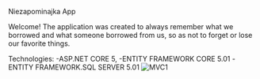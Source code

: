 Niezapominajka App

Welcome!
The application was created to always remember what we borrowed and what someone borrowed from us, so as not to forget or lose our favorite things.

Technologies:
-ASP.NET CORE 5,
-ENTITY FRAMEWORK CORE 5.01
-ENTITY FRAMEWORK.SQL SERVER 5.01
![MVC1](https://user-images.githubusercontent.com/49810460/119373090-54f0be80-bcb8-11eb-9dfa-efbd83169d78.png)
